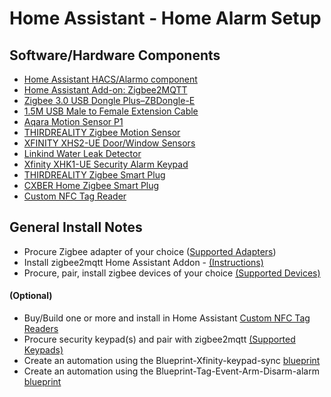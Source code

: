 # Home Assistant - Home Alarm Setup

## Software/Hardware Components

* [Home Assistant HACS/Alarmo component](https://github.com/nielsfaber/alarmo)
* [Home Assistant Add-on: Zigbee2MQTT](https://github.com/zigbee2mqtt/hassio-zigbee2mqtt/tree/master/zigbee2mqtt)
* [Zigbee 3.0 USB Dongle Plus–ZBDongle-E](https://itead.cc/product/zigbee-3-0-usb-dongle/)
* [1.5M USB Male to Female Extension Cable](https://itead.cc/product/1-5m-usb-male-to-female-extension-cable/)
* [Aqara Motion Sensor P1](https://www.amazon.com/gp/product/B09QKVMMTB/ref=ppx_yo_dt_b_search_asin_title?ie=UTF8&psc=1)
* [THIRDREALITY Zigbee Motion Sensor](https://www.amazon.com/gp/product/B08RRRWK6B/ref=ppx_yo_dt_b_search_asin_title?ie=UTF8&th=1)
* [XFINITY XHS2-UE Door/Window Sensors](https://www.ebay.com/itm/353601730199)
* [Linkind Water Leak Detector](https://www.amazon.com/gp/product/B08YDB1PCK/ref=ppx_yo_dt_b_search_asin_title?ie=UTF8&th=1)
* [Xfinity XHK1-UE Security Alarm Keypad](https://www.ebay.com/itm/324974319228)
* [THIRDREALITY Zigbee Smart Plug](https://www.amazon.com/gp/product/B09KNDM4VV/ref=ppx_yo_dt_b_search_asin_title?ie=UTF8&psc=1)
* [CXBER Home Zigbee Smart Plug](https://www.amazon.com/gp/product/B0BJ6DQXKF/ref=ppx_yo_dt_b_search_asin_title?ie=UTF8&th=1)
* [Custom NFC Tag Reader](TAG_READER.md)

## General Install Notes

* Procure Zigbee adapter of your choice ([Supported Adapters](https://www.zigbee2mqtt.io/guide/adapters/#recommended))
* Install zigbee2mqtt Home Assistant Addon - [(Instructions)](https://github.com/zigbee2mqtt/hassio-zigbee2mqtt#installation)
* Procure, pair, install zigbee devices of your choice [(Supported Devices)](https://www.zigbee2mqtt.io/supported-devices/)

#### (Optional)

* Buy/Build one or more and install in Home Assistant [Custom NFC Tag Readers](TAG_READER.md)
* Procure security keypad(s) and pair with zigbee2mqtt [(Supported Keypads)](https://www.zigbee2mqtt.io/supported-devices/#s=keypad)
* Create an automation using the Blueprint-Xfinity-keypad-sync [blueprint](scripts/Blueprint-Xfinity-keypad-sync.yaml)
* Create an automation using the Blueprint-Tag-Event-Arm-Disarm-alarm [blueprint](scripts/Blueprint-Tag-Event-Arm-Disarm-alarm.yaml)
